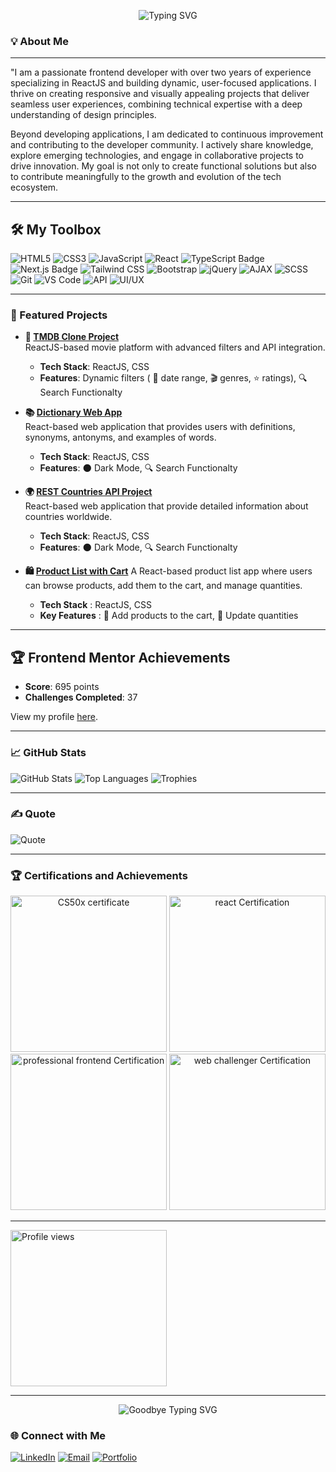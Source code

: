 
<p align="center">
  <img src="https://readme-typing-svg.demolab.com?font=Fira+Code&weight=500&size=38&pause=1000&color=F75590&center=true&vCenter=true&width=435&lines=Hi+there!+👋;I'm+Mohamed+Hisham;A+Frontend+Developer" alt="Typing SVG" />
</p>

### 💡 About Me  

---

"I am a passionate frontend developer with over two years of experience specializing in ReactJS and building dynamic, user-focused applications. I thrive on creating responsive and visually appealing projects that deliver seamless user experiences, combining technical expertise with a deep understanding of design principles.

Beyond developing applications, I am dedicated to continuous improvement and contributing to the developer community. I actively share knowledge, explore emerging technologies, and engage in collaborative projects to drive innovation. My goal is not only to create functional solutions but also to contribute meaningfully to the growth and evolution of the   tech ecosystem.

---

## 🛠️ My Toolbox

![HTML5](https://img.shields.io/badge/HTML5-orange?style=for-the-badge&logo=html5&logoColor=white)
![CSS3](https://img.shields.io/badge/CSS3-blue?style=for-the-badge&logo=css3&logoColor=white)
![JavaScript](https://img.shields.io/badge/JavaScript-yellow?style=for-the-badge&logo=javascript&logoColor=white)
![React](https://img.shields.io/badge/React-61DAFB?style=for-the-badge&logo=react&logoColor=black)
![TypeScript Badge](https://img.shields.io/badge/TypeScript-007ACC?style=for-the-badge&logo=typescript&logoColor=white)
![Next.js Badge](https://img.shields.io/badge/Next.js-000000?style=for-the-badge&logo=next.js&logoColor=white)
![Tailwind CSS](https://img.shields.io/badge/TailwindCSS-38B2AC?style=for-the-badge&logo=tailwind-css&logoColor=white)
![Bootstrap](https://img.shields.io/badge/Bootstrap-purple?style=for-the-badge&logo=bootstrap&logoColor=white)
![jQuery](https://img.shields.io/badge/jQuery-0769AD?style=for-the-badge&logo=jquery&logoColor=white)
![AJAX](https://img.shields.io/badge/AJAX-blue?style=for-the-badge&logo=ajax&logoColor=white)
![SCSS](https://img.shields.io/badge/SCSS-CC6699?style=for-the-badge&logo=sass&logoColor=white)
![Git](https://img.shields.io/badge/Git-F05032?style=for-the-badge&logo=git&logoColor=white)
![VS Code](https://img.shields.io/badge/VSCode-007ACC?style=for-the-badge&logo=visual-studio-code&logoColor=white)
![API](https://img.shields.io/badge/API-Integration-lightblue?style=for-the-badge)
![UI/UX](https://img.shields.io/badge/UI%2FUX-Principles-green?style=for-the-badge)


---

### 🌟 Featured Projects  

- **🎥 [TMDB Clone Project](https://tmdb-clone2024.vercel.app/)**  
  ReactJS-based movie platform with advanced filters and API integration.  
  - **Tech Stack**: ReactJS, CSS
  - **Features**: Dynamic filters ( 📅 date range, 🎬 genres, ⭐ ratings), 🔍 Search Functionalty

- **📚 [Dictionary Web App](https://dictionary-web-app-lovat.vercel.app/)**  
  React-based web application that provides users with definitions, synonyms, antonyms, and examples of words.
  - **Tech Stack**: ReactJS, CSS
  - **Features**: 🌑 Dark Mode, 🔍 Search Functionalty

- **🌍 [REST Countries API Project](https://github.com/your-repo-link)**  
  React-based web application that provide detailed information about countries worldwide.  
  - **Tech Stack**: ReactJS, CSS
  - **Features**: 🌑 Dark Mode, 🔍 Search Functionalty

- **🛍️ [Product List with Cart](https://product-list-with-cart-main-puce.vercel.app/)**
  A React-based product list app where users can browse products, add them to the cart, and manage quantities.
  - **Tech Stack** : ReactJS, CSS
  - **Key Features** : 🛒 Add products to the cart, 🔄 Update quantities
---

## 🏆 Frontend Mentor Achievements

- **Score**: 695 points
- **Challenges Completed**: 37

View my profile [here](https://www.frontendmentor.io/profile/mohamedhesham221).

---

### 📈 GitHub Stats  

![GitHub Stats](https://github-readme-stats.vercel.app/api?username=mohamedhesham221&show_icons=true&theme=dark)
![Top Languages](https://github-readme-stats.vercel.app/api/top-langs/?username=mohamedhesham221&layout=compact&theme=dark)
![Trophies](https://github-profile-trophy.vercel.app/?username=mohamedhesham221&theme=darkhub&column=4)

---
### ✍️ Quote
![Quote](https://quotes-github-readme.vercel.app/api?type=horizontal&theme=dark&font=Roboto&animation=fade&emoji=1)

---

### 🏆 Certifications and Achievements

<div align="center">
  <img src="https://res.cloudinary.com/drfia8cgo/image/upload/v1733258472/CS50x_certificate-1_izbzzi.png" width="250" alt="CS50x certificate"> <img src="https://res.cloudinary.com/drfia8cgo/image/upload/v1733259137/React_certified-1_wnhvrw.png" width="250" alt="react Certification"> <img src="https://res.cloudinary.com/drfia8cgo/image/upload/v1733259147/professional_front_end_developer-1_ivvs3s.png" width="250" alt="professional frontend Certification"> <img src="https://res.cloudinary.com/drfia8cgo/image/upload/v1733259155/web_challenger_certificate-1_x498hl.png" width="250" alt="web challenger Certification">
</div>


---

<img src="https://komarev.com/ghpvc/?username=mohamedhesham221&style=social,&color=green&label=Profile%20Views&logo=github" alt="Profile views" width="250" />

---

<p align="center">
  <img src="https://readme-typing-svg.demolab.com?font=Fira+Code&weight=500&size=24&pause=1000&color=3AFF75&center=true&vCenter=true&width=435&lines=Thanks+for+visiting!+👋;See+you+soon!+😊" alt="Goodbye Typing SVG" />
</p>

### 🌐 Connect with Me  

[![LinkedIn](https://img.shields.io/badge/LinkedIn-0077B5?style=for-the-badge&logo=linkedin&logoColor=white)](https://www.linkedin.com/in/muhammad-hisham-23544b253/)
[![Email](https://img.shields.io/badge/Email-D14836?style=for-the-badge&logo=gmail&logoColor=white)](mailto:muhammedheshamm2@gmail.com)
[![Portfolio](https://img.shields.io/badge/Portfolio-000000?style=for-the-badge&logo=firefox&logoColor=white)](https://muhammadhisham2024.netlify.app/)

